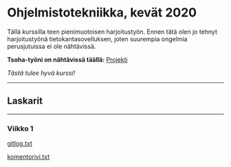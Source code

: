 # Ohjelmistotekniikka, kevät 2020
Tällä kurssilla teen pienimuotoisen harjoitustyön. Ennen tätä olen jo tehnyt harjoitustyönä tietokantasovelluksen, joten suurempia ongelmia perusjutuissa ei ole nähtävissä.

**Tsoha-työni on nähtävissä täällä:** [Projekti](https://github.com/tikibeni/windsurf-ranking)

*Tästä tulee hyvä kurssi!*

---------------
## Laskarit
---------------
### Viikko 1

[gitlog.txt](https://github.com/tikibeni/ot-harjoitustyo/blob/master/laskarit/viikko1/gitlog.txt)

[komentorivi.txt](https://github.com/tikibeni/ot-harjoitustyo/blob/master/laskarit/viikko1/komentorivi.txt)